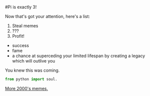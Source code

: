 #Pi is exactly 3!

Now that's got your attention, here's a list:
1. Steal memes
2. ???
3. Profit!
  * success
  * fame
  * a chance at superceding your limited lifespan by creating a legacy which will outlive you

You knew this was coming.
```python
from python import soul.
```

[More 2000's memes.](www.leekspin.com)


